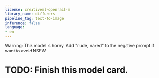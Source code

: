 ```yaml
---
license: creativeml-openrail-m
library_name: diffusers
pipeline_tag: text-to-image
inference: false
language:
- en
---
```


Warning: This model is horny! Add "nude, naked" to the negative prompt if want to avoid NSFW.

# TODO: Finish this model card.